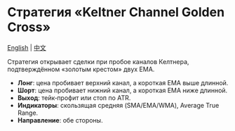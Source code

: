 # Стратегия «Keltner Channel Golden Cross»
[English](README.md) | [中文](README_cn.md)

Стратегия открывает сделки при пробое каналов Келтнера, подтверждённом «золотым крестом» двух EMA.

- **Лонг**: цена пробивает верхний канал, а короткая EMA выше длинной.
- **Шорт**: цена пробивает нижний канал, а короткая EMA ниже длинной.
- **Выход**: тейк‑профит или стоп по ATR.
- **Индикаторы**: скользящая средняя (SMA/EMA/WMA), Average True Range.
- **Направление**: обе стороны.
